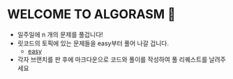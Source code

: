 # WELCOME TO ALGORASM 👋

- 일주일에 n 개의 문제를 풀겁니다!
- 릿코드의 토픽에 있는 문제들을 easy부터 풀어 나갈 겁니다.
    - [easy](https://leetcode.com/explore/interview/card/top-interview-questions-easy/)
- 각자 브랜치를 판 후에 마크다운으로 코드와 풀이를 작성하여 풀 리퀘스트를 날려주세요
